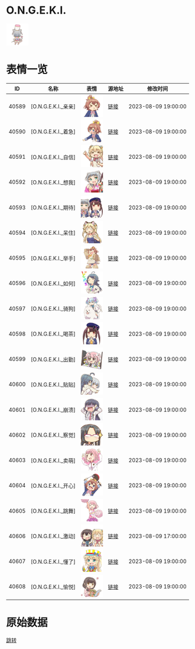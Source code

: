 # O.N.G.E.K.I.

<img src="./cover.png" height="60" alt="cover" />

# 表情一览

|ID|名称|表情|源地址|修改时间|
|----|----|----|----|----|
|40589|[O.N.G.E.K.I._亲亲]|<img src="./pic/040589_%5BO.N.G.E.K.I._亲亲%5D.png" height="60" alt="亲亲"/>|[链接](https://i0.hdslb.com/bfs/garb/1a8fffa55959c1ab0589806e9e75c75f2c468dcf.png)|2023-08-09 19:00:00|
|40590|[O.N.G.E.K.I._着急]|<img src="./pic/040590_%5BO.N.G.E.K.I._着急%5D.png" height="60" alt="着急"/>|[链接](https://i0.hdslb.com/bfs/garb/38eac0bbe3b2f8679c5e97a4f19022de1b86f3b1.png)|2023-08-09 19:00:00|
|40591|[O.N.G.E.K.I._自信]|<img src="./pic/040591_%5BO.N.G.E.K.I._自信%5D.png" height="60" alt="自信"/>|[链接](https://i0.hdslb.com/bfs/garb/ab475630cc2eb8bd18ebc07bbdd0c80d45ce9044.png)|2023-08-09 19:00:00|
|40592|[O.N.G.E.K.I._想我]|<img src="./pic/040592_%5BO.N.G.E.K.I._想我%5D.png" height="60" alt="想我"/>|[链接](https://i0.hdslb.com/bfs/garb/71127c09635f4e6b5f85456fb41ce0b99d3eabe3.png)|2023-08-09 19:00:00|
|40593|[O.N.G.E.K.I._期待]|<img src="./pic/040593_%5BO.N.G.E.K.I._期待%5D.png" height="60" alt="期待"/>|[链接](https://i0.hdslb.com/bfs/garb/95d732f22147f6de8778ecf286e695ca8384e4af.png)|2023-08-09 19:00:00|
|40594|[O.N.G.E.K.I._呆住]|<img src="./pic/040594_%5BO.N.G.E.K.I._呆住%5D.png" height="60" alt="呆住"/>|[链接](https://i0.hdslb.com/bfs/garb/607b48ef078169302f74deafc49d203acac53c41.png)|2023-08-09 19:00:00|
|40595|[O.N.G.E.K.I._举手]|<img src="./pic/040595_%5BO.N.G.E.K.I._举手%5D.png" height="60" alt="举手"/>|[链接](https://i0.hdslb.com/bfs/garb/9a8b924972a95ffcd5dca3f4ba53ee297f1f05a1.png)|2023-08-09 19:00:00|
|40596|[O.N.G.E.K.I._如何]|<img src="./pic/040596_%5BO.N.G.E.K.I._如何%5D.png" height="60" alt="如何"/>|[链接](https://i0.hdslb.com/bfs/garb/e467fc24de3b13be88cd335a13f81d84ce0a844c.png)|2023-08-09 19:00:00|
|40597|[O.N.G.E.K.I._骑狗]|<img src="./pic/040597_%5BO.N.G.E.K.I._骑狗%5D.png" height="60" alt="骑狗"/>|[链接](https://i0.hdslb.com/bfs/garb/17305aaee4dc9d7bada82231391f83fc35050542.png)|2023-08-09 19:00:00|
|40598|[O.N.G.E.K.I._喝茶]|<img src="./pic/040598_%5BO.N.G.E.K.I._喝茶%5D.png" height="60" alt="喝茶"/>|[链接](https://i0.hdslb.com/bfs/garb/036cbf15b924221be9f8df90c58576edc5018c0c.png)|2023-08-09 19:00:00|
|40599|[O.N.G.E.K.I._出勤]|<img src="./pic/040599_%5BO.N.G.E.K.I._出勤%5D.png" height="60" alt="出勤"/>|[链接](https://i0.hdslb.com/bfs/garb/10c638dd4ef940ed68b985f23185cad91926c5d6.png)|2023-08-09 19:00:00|
|40600|[O.N.G.E.K.I._贴贴]|<img src="./pic/040600_%5BO.N.G.E.K.I._贴贴%5D.png" height="60" alt="贴贴"/>|[链接](https://i0.hdslb.com/bfs/garb/a7a86add48de9f08089ee319caf0f7953639f332.png)|2023-08-09 19:00:00|
|40601|[O.N.G.E.K.I._崩溃]|<img src="./pic/040601_%5BO.N.G.E.K.I._崩溃%5D.png" height="60" alt="崩溃"/>|[链接](https://i0.hdslb.com/bfs/garb/642d1bb815b6c07119ec29a1fed9b5e7fe8f7fee.png)|2023-08-09 19:00:00|
|40602|[O.N.G.E.K.I._察觉]|<img src="./pic/040602_%5BO.N.G.E.K.I._察觉%5D.png" height="60" alt="察觉"/>|[链接](https://i0.hdslb.com/bfs/garb/b25965685dba8e6924389dd49904626e759f66d7.png)|2023-08-09 19:00:00|
|40603|[O.N.G.E.K.I._卖萌]|<img src="./pic/040603_%5BO.N.G.E.K.I._卖萌%5D.png" height="60" alt="卖萌"/>|[链接](https://i0.hdslb.com/bfs/garb/762a3109ec55846a1ac39f8e2f23313ebeee62ef.png)|2023-08-09 19:00:00|
|40604|[O.N.G.E.K.I._开心]|<img src="./pic/040604_%5BO.N.G.E.K.I._开心%5D.png" height="60" alt="开心"/>|[链接](https://i0.hdslb.com/bfs/garb/e6c734d744541b1b65722ccc7b85aa49be26dc1f.png)|2023-08-09 19:00:00|
|40605|[O.N.G.E.K.I._跳舞]|<img src="./pic/040605_%5BO.N.G.E.K.I._跳舞%5D.png" height="60" alt="跳舞"/>|[链接](https://i0.hdslb.com/bfs/garb/97296cb82c2529baa818b900a5af4828bf2f77f9.png)|2023-08-09 19:00:00|
|40606|[O.N.G.E.K.I._激动]|<img src="./pic/040606_%5BO.N.G.E.K.I._激动%5D.png" height="60" alt="激动"/>|[链接](https://i0.hdslb.com/bfs/garb/27606e9928f29d521bb2d8e3845b8743a579f4ab.png)|2023-08-09 17:00:00|
|40607|[O.N.G.E.K.I._懂了]|<img src="./pic/040607_%5BO.N.G.E.K.I._懂了%5D.png" height="60" alt="懂了"/>|[链接](https://i0.hdslb.com/bfs/garb/4ac44f03b79aeae9f9ae7859adf06645dbfc7f53.png)|2023-08-09 19:00:00|
|40608|[O.N.G.E.K.I._愉悦]|<img src="./pic/040608_%5BO.N.G.E.K.I._愉悦%5D.png" height="60" alt="愉悦"/>|[链接](https://i0.hdslb.com/bfs/garb/602979e5a7c5fc32fb9c1aace69e18d68a4f30c8.png)|2023-08-09 19:00:00|

# 原始数据

[跳转](./raw.json)

